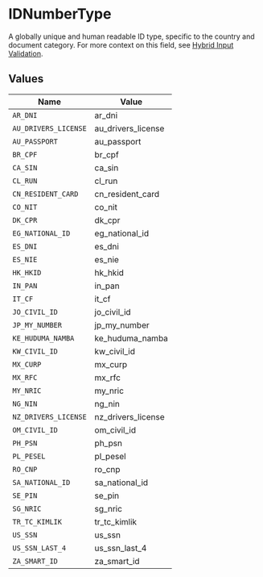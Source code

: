 # IDNumberType

A globally unique and human readable ID type, specific to the country and document category. For more context on this field, see [Hybrid Input Validation](https://plaid.com/docs/identity-verification/hybrid-input-validation).


## Values

| Name                 | Value                |
| -------------------- | -------------------- |
| `AR_DNI`             | ar_dni               |
| `AU_DRIVERS_LICENSE` | au_drivers_license   |
| `AU_PASSPORT`        | au_passport          |
| `BR_CPF`             | br_cpf               |
| `CA_SIN`             | ca_sin               |
| `CL_RUN`             | cl_run               |
| `CN_RESIDENT_CARD`   | cn_resident_card     |
| `CO_NIT`             | co_nit               |
| `DK_CPR`             | dk_cpr               |
| `EG_NATIONAL_ID`     | eg_national_id       |
| `ES_DNI`             | es_dni               |
| `ES_NIE`             | es_nie               |
| `HK_HKID`            | hk_hkid              |
| `IN_PAN`             | in_pan               |
| `IT_CF`              | it_cf                |
| `JO_CIVIL_ID`        | jo_civil_id          |
| `JP_MY_NUMBER`       | jp_my_number         |
| `KE_HUDUMA_NAMBA`    | ke_huduma_namba      |
| `KW_CIVIL_ID`        | kw_civil_id          |
| `MX_CURP`            | mx_curp              |
| `MX_RFC`             | mx_rfc               |
| `MY_NRIC`            | my_nric              |
| `NG_NIN`             | ng_nin               |
| `NZ_DRIVERS_LICENSE` | nz_drivers_license   |
| `OM_CIVIL_ID`        | om_civil_id          |
| `PH_PSN`             | ph_psn               |
| `PL_PESEL`           | pl_pesel             |
| `RO_CNP`             | ro_cnp               |
| `SA_NATIONAL_ID`     | sa_national_id       |
| `SE_PIN`             | se_pin               |
| `SG_NRIC`            | sg_nric              |
| `TR_TC_KIMLIK`       | tr_tc_kimlik         |
| `US_SSN`             | us_ssn               |
| `US_SSN_LAST_4`      | us_ssn_last_4        |
| `ZA_SMART_ID`        | za_smart_id          |